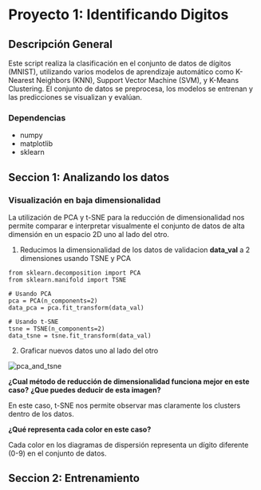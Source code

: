 # Proyecto 1: Identificando Digitos

## Descripción General
Este script realiza la clasificación en el conjunto de datos de dígitos (MNIST), utilizando varios modelos de aprendizaje automático como K-Nearest Neighbors (KNN), Support Vector Machine (SVM), y K-Means Clustering. El conjunto de datos se preprocesa, los modelos se entrenan y las predicciones se visualizan y evalúan.

### Dependencias
- numpy
- matplotlib
- sklearn

## Seccion 1: Analizando los datos
### Visualización en baja dimensionalidad
La utilización de PCA y t-SNE para la reducción de dimensionalidad nos permite comparar e interpretar visualmente el conjunto de datos de alta dimensión en un espacio 2D uno al lado del otro.
1. Reducimos la dimensionalidad de los datos de validacion **data_val** a 2 dimensiones usando TSNE y PCA
```
from sklearn.decomposition import PCA
from sklearn.manifold import TSNE

# Usando PCA
pca = PCA(n_components=2)
data_pca = pca.fit_transform(data_val)

# Usando t-SNE
tsne = TSNE(n_components=2)
data_tsne = tsne.fit_transform(data_val)
``` 
2. Graficar nuevos datos uno al lado del otro
   
![pca_and_tsne](https://github.com/DiegoMarin11/SI23_losPimpollos/assets/108961521/7597b5b8-262b-4740-aad8-edb0f00b561d)

**¿Cual método de reducción de dimensionalidad funciona mejor en este caso?**
**¿Que puedes deducir de esta imagen?**

En este caso, t-SNE nos permite observar mas claramente los clusters dentro de los datos.

**¿Qué representa cada color en este caso?**

Cada color en los diagramas de dispersión representa un dígito diferente (0-9) en el conjunto de datos.

## Seccion 2: Entrenamiento
